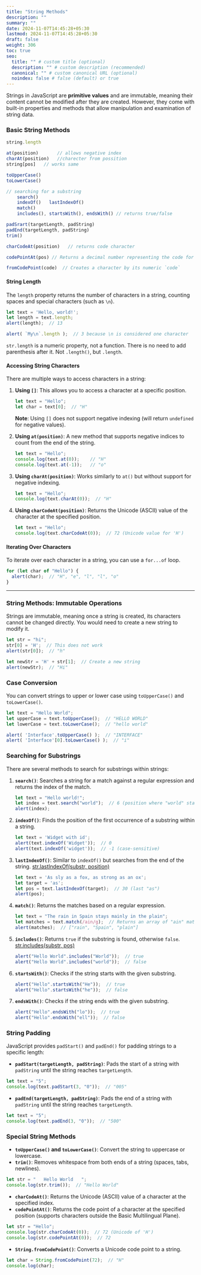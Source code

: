 ```yaml
---
title: "String Methods"
description: ""
summary: ""
date: 2024-11-07T14:45:28+05:30
lastmod: 2024-11-07T14:45:28+05:30
draft: false
weight: 306
toc: true
seo:
  title: "" # custom title (optional)
  description: "" # custom description (recommended)
  canonical: "" # custom canonical URL (optional)
  noindex: false # false (default) or true
---
```



Strings in JavaScript are **primitive values** and are immutable, meaning their content cannot be modified after they are created. However, they come with built-in properties and methods that allow manipulation and examination of string data. 

### Basic String Methods
```js
string.length

at(position)       // allows negative index
charAt(position)   //charecter from possition
string[pos]   // works same

toUpperCase()
toLowerCase()

// searching for a substring
	search()
	indexOf()   lastIndexOf()
	match()  
	includes(), startsWith(), endsWith() // returns true/false 

padSrart(targetLength, padString)  
padEnd(targetLength, padString)
trim()

charCodeAt(position)   // returns code character

codePointAt(pos) // Returns a decimal number representing the code for the character at position `pos`

fromCodePoint(code)  // Creates a character by its numeric `code`
```
#### String Length
The `length` property returns the number of characters in a string, counting spaces and special characters (such as `\n`).

```js
let text = 'Hello, world!';
let length = text.length;
alert(length);  // 13

alert( `My\n`.length );  // 3 because \n is considered one character
```
`str.length` is a numeric property, not a function. There is no need to add parenthesis after it. Not `.length()`, but `.length`.

#### Accessing String Characters

There are multiple ways to access characters in a string:

1. **Using `[]`**: This allows you to access a character at a specific position.
   ```js
   let text = "Hello";
   let char = text[0];  // "H"
   ```

   **Note**: Using `[]` does not support negative indexing (will return `undefined` for negative values).

2. **Using `at(position)`**: A new method that supports negative indices to count from the end of the string.
   ```js
   let text = "Hello";
   console.log(text.at(0));    // "H"
   console.log(text.at(-1));   // "o"
   ```

3. **Using `charAt(position)`**: Works similarly to `at()` but without support for negative indexing.
   ```js
   let text = "Hello";
   console.log(text.charAt(0));  // "H"
   ```

4. **Using `charCodeAt(position)`**: Returns the Unicode (ASCII) value of the character at the specified position.
   ```js
   let text = "Hello";
   console.log(text.charCodeAt(0));  // 72 (Unicode value for 'H')
   ```

#### Iterating Over Characters
To iterate over each character in a string, you can use a `for...of` loop.

```js
for (let char of "Hello") {
  alert(char);  // "H", "e", "l", "l", "o"
}
```


---

### String Methods: Immutable Operations

Strings are immutable, meaning once a string is created, its characters cannot be changed directly. You would need to create a new string to modify it.

```js
let str = "hi";
str[0] = 'H';  // This does not work
alert(str[0]);  // "h"

let newStr = 'H' + str[1];  // Create a new string
alert(newStr);  // "Hi"
```

### Case Conversion

You can convert strings to upper or lower case using `toUpperCase()` and `toLowerCase()`.

```js
let text = "Hello World";
let upperCase = text.toUpperCase();  // "HELLO WORLD"
let lowerCase = text.toLowerCase();  // "hello world"

alert( 'Interface'.toUpperCase() );  // "INTERFACE"
alert( 'Interface'[0].toLowerCase() );  // "i"
```

### Searching for Substrings

There are several methods to search for substrings within strings:

1. **`search()`**: Searches a string for a match against a regular expression and returns the index of the match.
   ```js
   let text = "Hello world!";
   let index = text.search("world");  // 6 (position where "world" starts)
   alert(index);
   ```

2. **`indexOf()`**: Finds the position of the first occurrence of a substring within a string.
   ```js
   let text = 'Widget with id';
   alert(text.indexOf('Widget'));  // 0
   alert(text.indexOf('widget'));  // -1 (case-sensitive)
   ```

3. **`lastIndexOf()`**: Similar to `indexOf()` but searches from the end of the string. [str.lastIndexOf(substr, position)](https://developer.mozilla.org/en-US/docs/Web/JavaScript/Reference/Global_Objects/String/lastIndexOf)
   ```js
   let text = 'As sly as a fox, as strong as an ox';
   let target = 'as';
   let pos = text.lastIndexOf(target);  // 30 (last "as")
   alert(pos);
   ```

4. **`match()`**: Returns the matches based on a regular expression.
   ```js
   let text = "The rain in Spain stays mainly in the plain";
   let matches = text.match(/ain/g);  // Returns an array of "ain" matches
   alert(matches);  // ["rain", "Spain", "plain"]
   ```

5. **`includes()`**: Returns `true` if the substring is found, otherwise `false`. [str.includes(substr, pos)](https://developer.mozilla.org/en-US/docs/Web/JavaScript/Reference/Global_Objects/String/includes)
   ```js
   alert("Hello World".includes("World"));  // true
   alert("Hello World".includes("world"));  // false
   ```

6. **`startsWith()`**: Checks if the string starts with the given substring.
   ```js
   alert("Hello".startsWith("He"));  // true
   alert("Hello".startsWith("he"));  // false
   ```

7. **`endsWith()`**: Checks if the string ends with the given substring.
   ```js
   alert("Hello".endsWith("lo"));  // true
   alert("Hello".endsWith("ell"));  // false
   ```

### String Padding

JavaScript provides `padStart()` and `padEnd()` for padding strings to a specific length:

- **`padStart(targetLength, padString)`**: Pads the start of a string with `padString` until the string reaches `targetLength`.
  
```js
let text = "5";
console.log(text.padStart(3, "0"));  // "005"
```

- **`padEnd(targetLength, padString)`**: Pads the end of a string with `padString` until the string reaches `targetLength`.
  
```js
let text = "5";
console.log(text.padEnd(3, "0"));  // "500"
```

### Special String Methods

- **`toUpperCase()` and `toLowerCase()`**: Convert the string to uppercase or lowercase.
- **`trim()`**: Removes whitespace from both ends of a string (spaces, tabs, newlines).
  
```js
let str = "   Hello World   ";
console.log(str.trim());  // "Hello World"
```

- **`charCodeAt()`**: Returns the Unicode (ASCII) value of a character at the specified index.
- **`codePointAt()`**: Returns the code point of a character at the specified position (supports characters outside the Basic Multilingual Plane).
  
```js
let str = "Hello";
console.log(str.charCodeAt(0));  // 72 (Unicode of 'H')
console.log(str.codePointAt(0));  // 72
```

- **`String.fromCodePoint()`**: Converts a Unicode code point to a string.
```js
let char = String.fromCodePoint(72);  // "H"
console.log(char);
```
